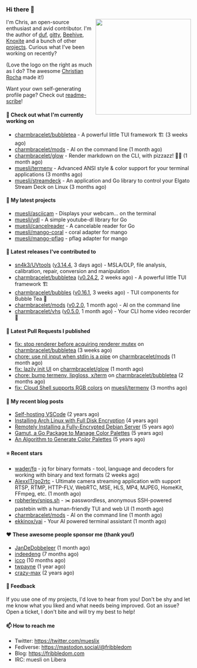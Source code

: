 ### Hi there 👋

<img align="right" src="https://raw.githubusercontent.com/muesli/muesli/master/assets/termenv.png" width="260">

I'm Chris, an open-source enthusiast and avid contributor. I'm the author of [duf](https://github.com/muesli/duf),
[gitty](https://github.com/muesli/gitty), [Beehive](https://github.com/muesli/beehive), [Knoxite](https://github.com/knoxite/knoxite)
 and a bunch of other [projects](https://fribbledom.com/projects/). Curious what I've been working on recently?

(Love the logo on the right as much as I do? The awesome [Christian Rocha](https://github.com/meowgorithm/) made it!)

Want your own self-generating profile page? Check out [readme-scribe](https://github.com/muesli/readme-scribe)!

#### 👷 Check out what I'm currently working on

- [charmbracelet/bubbletea](https://github.com/charmbracelet/bubbletea) - A powerful little TUI framework 🏗 (3 weeks ago)
- [charmbracelet/mods](https://github.com/charmbracelet/mods) - AI on the command line (1 month ago)
- [charmbracelet/glow](https://github.com/charmbracelet/glow) - Render markdown on the CLI, with pizzazz! 💅🏻 (1 month ago)
- [muesli/termenv](https://github.com/muesli/termenv) - Advanced ANSI style &amp; color support for your terminal applications (3 months ago)
- [muesli/streamdeck](https://github.com/muesli/streamdeck) - An application and Go library to control your Elgato Stream Deck on Linux (3 months ago)

#### 🌱 My latest projects

- [muesli/asciicam](https://github.com/muesli/asciicam) - Displays your webcam... on the terminal
- [muesli/ydl](https://github.com/muesli/ydl) - A simple youtube-dl library for Go
- [muesli/cancelreader](https://github.com/muesli/cancelreader) - A cancelable reader for Go
- [muesli/mango-coral](https://github.com/muesli/mango-coral) - coral adapter for mango
- [muesli/mango-pflag](https://github.com/muesli/mango-pflag) - pflag adapter for mango

#### 🔭 Latest releases I've contributed to

- [sn4k3/UVtools](https://github.com/sn4k3/UVtools) ([v3.14.4](https://github.com/sn4k3/UVtools/releases/tag/v3.14.4), 3 days ago) - MSLA/DLP, file analysis, calibration, repair, conversion and manipulation
- [charmbracelet/bubbletea](https://github.com/charmbracelet/bubbletea) ([v0.24.2](https://github.com/charmbracelet/bubbletea/releases/tag/v0.24.2), 2 weeks ago) - A powerful little TUI framework 🏗
- [charmbracelet/bubbles](https://github.com/charmbracelet/bubbles) ([v0.16.1](https://github.com/charmbracelet/bubbles/releases/tag/v0.16.1), 3 weeks ago) - TUI components for Bubble Tea 🫧
- [charmbracelet/mods](https://github.com/charmbracelet/mods) ([v0.2.0](https://github.com/charmbracelet/mods/releases/tag/v0.2.0), 1 month ago) - AI on the command line
- [charmbracelet/vhs](https://github.com/charmbracelet/vhs) ([v0.5.0](https://github.com/charmbracelet/vhs/releases/tag/v0.5.0), 1 month ago) - Your CLI home video recorder 📼

#### 🔨 Latest Pull Requests I published

- [fix: stop renderer before acquiring renderer mutex](https://github.com/charmbracelet/bubbletea/pull/757) on [charmbracelet/bubbletea](https://github.com/charmbracelet/bubbletea) (3 weeks ago)
- [chore: use nil input when stdin is a pipe](https://github.com/charmbracelet/mods/pull/38) on [charmbracelet/mods](https://github.com/charmbracelet/mods) (1 month ago)
- [fix: lazily init UI](https://github.com/charmbracelet/glow/pull/494) on [charmbracelet/glow](https://github.com/charmbracelet/glow) (1 month ago)
- [chore: bump termenv, lipgloss, x/term](https://github.com/charmbracelet/bubbletea/pull/711) on [charmbracelet/bubbletea](https://github.com/charmbracelet/bubbletea) (2 months ago)
- [fix: Cloud Shell supports RGB colors](https://github.com/muesli/termenv/pull/127) on [muesli/termenv](https://github.com/muesli/termenv) (3 months ago)

#### 📜 My recent blog posts

- [Self-hosting VSCode](https://fribbledom.com/posts/selfhosting-vscode/) (2 years ago)
- [Installing Arch Linux with Full Disk Encryption](https://fribbledom.com/posts/encrypted-arch-install/) (4 years ago)
- [Remotely Installing a Fully-Encrypted Debian Server](https://fribbledom.com/posts/encrypted-remote-debian-install/) (5 years ago)
- [Gamut, a Go Package to Manage Color Palettes](https://fribbledom.com/posts/gamut-package-to-handle-color-palettes/) (5 years ago)
- [An Algorithm to Generate Color Palettes](https://fribbledom.com/posts/an-algorithm-to-generate-color-palettes/) (5 years ago)

#### ⭐ Recent stars

- [wader/fq](https://github.com/wader/fq) - jq for binary formats - tool, language and decoders for working with binary and text formats (2 weeks ago)
- [AlexxIT/go2rtc](https://github.com/AlexxIT/go2rtc) - Ultimate camera streaming application with support RTSP, RTMP, HTTP-FLV, WebRTC, MSE, HLS, MP4, MJPEG, HomeKit, FFmpeg, etc. (1 month ago)
- [robherley/snips.sh](https://github.com/robherley/snips.sh) - ✂️ passwordless, anonymous SSH-powered pastebin with a human-friendly TUI and web UI (1 month ago)
- [charmbracelet/mods](https://github.com/charmbracelet/mods) - AI on the command line (1 month ago)
- [ekkinox/yai](https://github.com/ekkinox/yai) - Your AI powered terminal assistant (1 month ago)

#### ❤️ These awesome people sponsor me (thank you!)

- [JanDeDobbeleer](https://github.com/JanDeDobbeleer) (1 month ago)
- [indeedeng](https://github.com/indeedeng) (7 months ago)
- [icco](https://github.com/icco) (10 months ago)
- [twpayne](https://github.com/twpayne) (1 year ago)
- [crazy-max](https://github.com/crazy-max) (2 years ago)

#### 💬 Feedback

If you use one of my projects, I'd love to hear from you! Don't be shy and let me know what you liked
and what needs being improved. Got an issue? Open a ticket, I don't bite and will try my best to help!

#### 📫 How to reach me

- Twitter: https://twitter.com/mueslix
- Fediverse: https://mastodon.social/@fribbledom
- Blog: https://fribbledom.com
- IRC: muesli on Libera
